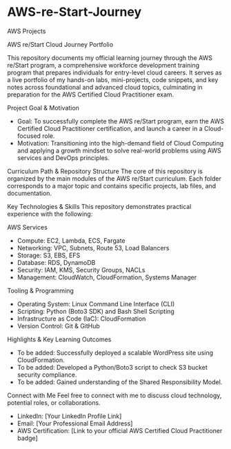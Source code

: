 # AWS-re-Start-Journey
AWS Projects

AWS re/Start Cloud Journey Portfolio

This repository documents my official learning journey through the AWS re/Start program, a comprehensive workforce development training program that prepares individuals for entry-level cloud careers. It serves as a live portfolio of my hands-on labs, mini-projects, code snippets, and key notes across foundational and advanced cloud topics, culminating in preparation for the AWS Certified Cloud Practitioner exam.

Project Goal & Motivation
- Goal: To successfully complete the AWS re/Start program, earn the AWS Certified Cloud Practitioner certification, and launch a career in a Cloud-focused role.
- Motivation: Transitioning into the high-demand field of Cloud Computing and applying a growth mindset to solve real-world problems using AWS services and DevOps principles.

Curriculum Path & Repository Structure
The core of this repository is organized by the main modules of the AWS re/Start curriculum. Each folder corresponds to a major topic and contains specific projects, lab files, and documentation.



Key Technologies & Skills
This repository demonstrates practical experience with the following:

AWS Services
- Compute: EC2, Lambda, ECS, Fargate
- Networking: VPC, Subnets, Route 53, Load Balancers
- Storage: S3, EBS, EFS
- Database: RDS, DynamoDB
- Security: IAM, KMS, Security Groups, NACLs
- Management: CloudWatch, CloudFormation, Systems Manager

Tooling & Programming
- Operating System: Linux Command Line Interface (CLI)
- Scripting: Python (Boto3 SDK) and Bash Shell Scripting
- Infrastructure as Code (IaC): CloudFormation
- Version Control: Git & GitHub

Highlights & Key Learning Outcomes
- To be added: Successfully deployed a scalable WordPress site using CloudFormation.
- To be added: Developed a Python/Boto3 script to check S3 bucket security compliance.
- To be added: Gained understanding of the Shared Responsibility Model.

Connect with Me
Feel free to connect with me to discuss cloud technology, potential roles, or collaborations.
- LinkedIn: [Your LinkedIn Profile Link]
- Email: [Your Professional Email Address]
- AWS Certification: [Link to your official AWS Certified Cloud Practitioner badge]

